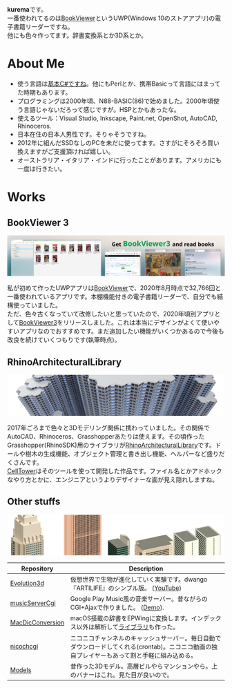 **kurema**です。  
一番使われてるのは[BookViewer](https://github.com/kurema/BookViewerApp3)というUWP(Windows 10のストアアプリ)の電子書籍リーダーですね。  
他にも色々作ってます。辞書変換系とか3D系とか。

# About Me
* 使う言語は[基本C#ですね](https://github-readme-stats.vercel.app/api/top-langs/?username=kurema)。他にもPerlとか、携帯Basicって言語にはまってた時期もあります。
* プログラミングは2000年頃、N88-BASIC(86)で始めました。2000年頃使う言語じゃないだろって感じですが。HSPとかもあったな。
* 使えるツール：Visual Studio, Inkscape, Paint.net, OpenShot, AutoCAD, Rhinoceros.
* 日本在住の日本人男性です。そりゃそうですね。
* 2012年に組んだSSDなしのPCを未だに使ってます。さすがにそろそろ買い換えますがご支援頂ければ嬉しい。
* オーストラリア・イタリア・インドに行ったことがあります。アメリカにも一度は行きたい。

# Works
## BookViewer 3
[![banner](https://raw.githubusercontent.com/kurema/kurema/master/image/banner3.jpg)](https://github.com/kurema/BookViewerApp3)

私が初めて作ったUWPアプリは[BookViewer](https://github.com/kurema/BookViewerApp)で、2020年8月時点で32,766回と一番使われているアプリです。本棚機能付きの電子書籍リーダーで、自分でも結構使っていました。  
ただ、色々古くなっていて改修したいと思っていたので、2020年頃別アプリとして[BookViewer3](https://github.com/kurema/BookViewerApp3)をリリースしました。これは本当にデザインがよくて使いやすいアプリなのでおすすめです。まだ追加したい機能がいくつかあるので今後も改良を続けていくつもりです(執筆時点)。

## RhinoArchitecturalLibrary
![banner](https://raw.githubusercontent.com/kurema/kurema/master/image/banner2.png)  

2017年ごろまで色々と3Dモデリング関係に携わっていました。その関係でAutoCAD、Rhinoceros、Grasshopperあたりは使えます。その頃作ったGrasshopper(RhinoSDK)用のライブラリが[RhinoArchitecturalLibrary](https://github.com/kurema/RhinoArchitecturalLibrary)です。ドールや樹木の生成機能、オブジェクト管理と書き出し機能、ヘルパーなど盛りだくさんです。  
[CellTower](https://github.com/kurema/CellTower)はそのツールを使って開発した作品です。ファイル名とかアドホックなやり方とかに、エンジニアというよりデザイナーな面が見え隠れしますね。

## Other stuffs
![banner](https://raw.githubusercontent.com/kurema/kurema/master/image/banner1.png)

| Repository | Description |
| -- | -- |
| [Evolution3d](https://github.com/kurema/Evolution3d) | 仮想世界で生物が進化していく実験です。dwango『ARTILIFE』のシンプル版。 ([YouTube](https://www.youtube.com/watch?v=1ZDDZ7CYr50)) |
| [musicServerCgi](https://github.com/kurema/musicServerCgi) | Google Play Music風の音楽サーバー。昔ながらのCGI+Ajaxで作りました。 ([Demo](https://kurema.github.io/musicServerCgi/)). |
| [MacDicConversion](https://github.com/kurema/MacDicConversion) | macOS搭載の辞書をEPWingに変換します。インデックス以外は解析して[ライブラリ](https://github.com/kurema/MacDictionaryGeneral)も作った。 |
| [nicochcgi](https://github.com/nicocache/nicochcgi) | ニコニコチャンネルのキャッシュサーバー。毎日自動でダウンロードしてくれる(crontab)。ニコニコ動画の独自プレイヤーもあって割と手軽に組み込める。 |
| [Models](https://github.com/kurema/Models) | 昔作った3Dモデル。高層ビルやらマンションやら。上のバナーはこれ。見た目が良いので。 |
